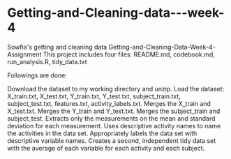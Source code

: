 # Getting-and-Cleaning-data---week-4
Sowfia's getting and cleaning data
Getting-and-Cleaning-Data-Week-4-Assignment
This project includes four files: README.md, codebook.md, run_analysis.R, tidy_data.txt

Followings are done:

Download the dataset to my working directory and unzip.
Load the dataset: X_train.txt, X_test.txt, Y_train.txt, Y_test.txt, subject_train.txt, subject_test.txt, features.txt, activity_labels.txt.
Merges the X_train and X_test.txt.
Merges the Y_train and Y_test.txt.
Merges the subject_train and subject_test.
Extracts only the measurements on the mean and standard deviation for each measurement.
Uses descriptive activity names to name the activities in the data set.
Appropriately labels the data set with descriptive variable names.
Creates a second, independent tidy data set with the average of each variable for each activity and each subject.
